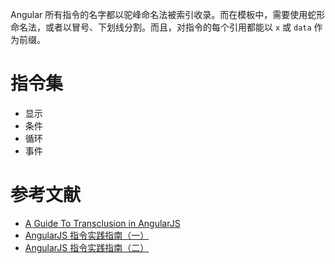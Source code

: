 Angular 所有指令的名字都以驼峰命名法被索引收录。而在模板中，需要使用蛇形命名法，或者以冒号、下划线分割。而且，对指令的每个引用都能以 `x` 或 `data` 作为前缀。

# 指令集
- 显示
- 条件
- 循环
- 事件

# 参考文献
- [A Guide To Transclusion in AngularJS](http://teropa.info/blog/2015/06/09/transclusion.html)
- [AngularJS 指令实践指南（一）](http://blog.jobbole.com/62249/)
- [AngularJS 指令实践指南（二）](http://blog.jobbole.com/62999/)
